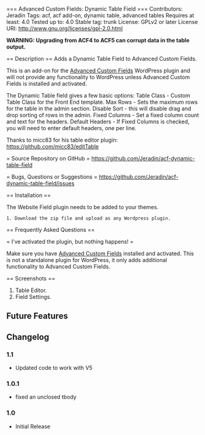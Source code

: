 === Advanced Custom Fields: Dynamic Table Field ===
Contributors: Jeradin
Tags: acf, acf add-on, dynamic table, advanced tables 
Requires at least: 4.0
Tested up to: 4.0
Stable tag: trunk
License: GPLv2 or later
License URI: http://www.gnu.org/licenses/gpl-2.0.html

**WARNING: Upgrading from ACF4 to ACF5 can corrupt data in the table output.**

== Description ==
Adds a Dynamic Table Field to Advanced Custom Fields.


This is an add-on for the [Advanced Custom Fields](http://wordpress.org/extend/plugins/advanced-custom-fields/)
WordPress plugin and will not provide any functionality to WordPress unless Advanced Custom Fields is installed
and activated.

The Dynamic Table field gives a few basic options:
Table Class - Custom Table Class for the Front End template.
Max Rows - Sets the maximum rows for the table in the admin section.
Disable Sort - this will disable drag and drop sorting of rows in the admin.
Fixed Columns - Set a fixed column count and  text for the headers.
Default Headers - If Fixed Columns is checked, you will need to enter default headers, one per line.


Thanks to micc83 for his table editor plugin: https://github.com/micc83/editTable

= Source Repository on GitHub =
https://github.com/Jeradin/acf-dynamic-table-field

= Bugs, Questions or Suggestions =
https://github.com/Jeradin/acf-dynamic-table-field/issues


== Installation ==

The Website Field plugin needs to be added to your themes.

	1. Download the zip file and upload as any Wordpress plugin.
	
== Frequently Asked Questions ==

= I've activated the plugin, but nothing happens! =

Make sure you have [Advanced Custom Fields](http://wordpress.org/extend/plugins/advanced-custom-fields/) installed and
activated. This is not a standalone plugin for WordPress, it only adds additional functionality to Advanced Custom Fields.

== Screenshots ==

1. Table Editor.
2. Field Settings.


## Future Features ##




## Changelog ##
### 1.1
* Updated code to work with V5

### 1.0.1
* fixed an unclosed tbody

### 1.0
* Initial Release
